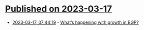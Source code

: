 # [Published on 2023-03-17](index.md)

* [2023-03-17, 07:44:19](https://lobste.rs/s/olzrck/what_s_happening_with_growth_bgp) - [What’s happening with growth in BGP?](https://blog.apnic.net/2023/02/16/podcast-whats-happening-with-growth-in-bgp/)
